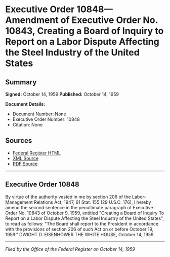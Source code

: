 # Executive Order 10848—Amendment of Executive Order No. 10843, Creating a Board of Inquiry to Report on a Labor Dispute Affecting the Steel Industry of the United States

## Summary

**Signed:** October 14, 1959
**Published:** October 14, 1959

**Document Details:**
- Document Number: None
- Executive Order Number: 10848
- Citation: None

## Sources
- [Federal Register HTML](https://www.presidency.ucsb.edu/documents/executive-order-10848-amendment-executive-order-no-10843-creating-board-inquiry-report)
- [XML Source](None)
- [PDF Source](None)

---

## Executive Order 10848

By virtue of the authority vested in me by section 206 of the Labor-Management Relations Act, 1947, 61 Stat. 155 (29 U.S.C. 176), I hereby amend the second sentence in the penultimate paragraph of Executive Order No. 10843 of October 9, 1959, entitled "Creating a Board of Inquiry To Report on a Labor Dispute Affecting the Steel Industry of the United States", to read as follows:
"The Board shall report to the President in accordance with the provisions of section 206 of such Act on or before October 19, 1959."
DWIGHT D. EISENHOWER
THE WHITE HOUSE,
October 14, 1959.

---

*Filed by the Office of the Federal Register on October 14, 1959*
